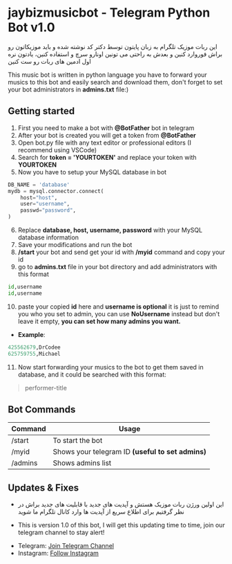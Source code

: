 # jaybizmusicbot - Telegram Python Bot v1.0
این ربات موزیک تلگرام به زبان پایتون توسط دکتر کد نوشته شده و باید موزیکاتون رو براش فوروارد کنین و بعدش به راحتی می تونین اونارو سرچ و استفاده کنین، یادتون نره اول ادمین های ربات رو ست کنین

This music bot is written in python language you have to forward your musics to this bot and easily search and download them, don't forget to set your bot administrators in **admins.txt** file:)

## Getting started

1. First you need to make a bot with **@BotFather** bot in telegram
2. After your bot is created you will get a token from **@BotFather**
3. Open bot.py file with any text editor or professional editors (I recommend using VSCode)
4. Search for **token = 'YOURTOKEN'** and replace your token with **YOURTOKEN**
5. Now you have to setup your MySQL database in bot
```python
DB_NAME = 'database'
mydb = mysql.connector.connect(
    host="host",
    user="username",
    passwd="password",
)
```
6. Replace **database, host, username, password** with your MySQL database information
7. Save your modifications and run the bot
8. **/start** your bot and send get your id with **/myid** command and copy your id
9. go to **admins.txt** file in your bot directory and add administrators with this format
```python
id,username
id,username
```
10. paste your copied **id** here and **username is optional** it is just to remind you who you set to admin, you can use **NoUsername** instead but don't leave it empty, **you can set how many admins you want.**
* **Example**:
```python
425562679,DrCodee
625759755,Michael
```
11. Now start forwarding your musics to the bot to get them saved in database, and it could be searched with this format:
> performer-title

## Bot Commands

Command | Usage
------------ | -------------
/start | To start the bot
/myid | Shows your telegram ID **(useful to set admins)**
/admins | Shows admins list

## Updates & Fixes
* این اولین ورژن ربات موزیک هستش و آپدیت های جدید با قابلیت های جدید براش در نظر گرفتیم برای اطلاع سریع از آپدیت ها وارد کانال تلگرام ما شوید

* This is version 1.0 of this bot, I will get this updating time to time, join our telegram channel to stay alert!

- Telegram: [Join Telegram Channel](https://t.me/DrCodee)
- Instagram: [Follow Instagram](https://www.instagram.com/DrCodee)
